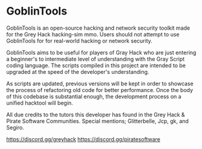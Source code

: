 # GoblinTools
GoblinTools is an open-source hacking and network security toolkit made for the Grey Hack hacking-sim mmo.
Users should not attempt to use GoblinTools for for real-world hacking or network security.

GoblinTools aims to be useful for players of Gray Hack who are just entering a beginner's to intermediate
level of understanding with the Gray Script coding language. The scripts compiled in this project are 
intended to be upgraded at the speed of the developer's understanding.

As scripts are updated, previous versions will be kept in order to showcase the process of refactoring
old code for better performance. Once the body of this codebase is substantial enough, the development
process on a unified hacktool will begin.

All due credits to the tutors this developer has found in the Grey Hack & Pirate Software Communities.
Special mentions; Glitterbelle, Jcp, gk, and Segiro.

https://discord.gg/greyhack
https://discord.gg/piratesoftware
